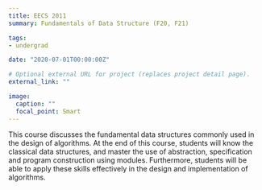 ```yaml
---
title: EECS 2011
summary: Fundamentals of Data Structure (F20, F21)

tags:
- undergrad

date: "2020-07-01T00:00:00Z"

# Optional external URL for project (replaces project detail page).
external_link: ""

image:
  caption: ""
  focal_point: Smart
---
```


This course discusses the fundamental data structures commonly used in the design of algorithms. 
At the end of this course, students will know the classical data structures, and master the use of abstraction, 
specification and program construction using modules. Furthermore, students will be able to apply these skills 
effectively in the design and implementation of algorithms.
